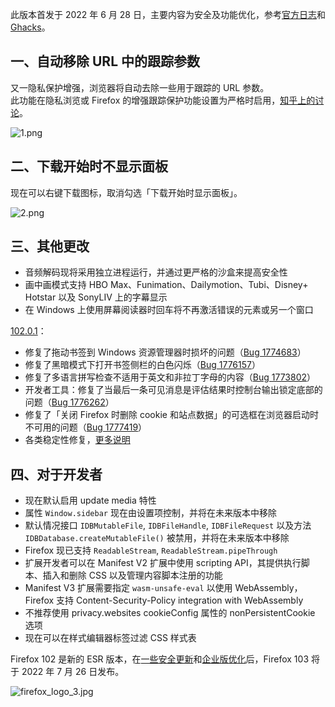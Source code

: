 此版本首发于 2022 年 6 月 28 日，主要内容为安全及功能优化，参考[官方日志](https://www.mozilla.org/en-US/firefox/102.0/releasenotes/)和 [Ghacks](https://www.ghacks.net/2022/06/28/firefox-102/)。

## 一、自动移除 URL 中的跟踪参数

又一隐私保护增强，浏览器将自动去除一些用于跟踪的 URL 参数。  
此功能在隐私浏览或 Firefox 的增强跟踪保护功能设置为严格时启用，[知乎上的讨论](https://www.zhihu.com/question/540759717)。

![1.png](https://s2.loli.net/2022/07/25/oQxXik35SIpFC9A.png)

## 二、下载开始时不显示面板

现在可以右键下载图标，取消勾选「下载开始时显示面板」。

![2.png](https://s2.loli.net/2022/07/25/oVLqWZ5CUjpEDAu.png)

## 三、其他更改

+ 音频解码现将采用独立进程运行，并通过更严格的沙盒来提高安全性
+ 画中画模式支持 HBO Max、Funimation、Dailymotion、Tubi、Disney+ Hotstar 以及 SonyLIV 上的字幕显示
+ 在 Windows 上使用屏幕阅读器时回车将不再激活错误的元素或另一个窗口

[102.0.1](https://www.mozilla.org/en-US/firefox/102.0.1/releasenotes/)：

+ 修复了拖动书签到 Windows 资源管理器时损坏的问题（[Bug 1774683](https://bugzilla.mozilla.org/show_bug.cgi?id=1774683)）
+ 修复了黑暗模式下打开书签侧栏的白色闪烁（[Bug 1776157](https://bugzilla.mozilla.org/show_bug.cgi?id=1776157)）
+ 修复了多语言拼写检查不适用于英文和非拉丁字母的内容（[Bug 1773802](https://bugzilla.mozilla.org/show_bug.cgi?id=1773802)）
+ 开发者工具：修复了当最后一条可见消息是评估结果时控制台输出锁定底部的问题（[Bug 1776262](https://bugzilla.mozilla.org/show_bug.cgi?id=1776262)）
+ 修复了「关闭 Firefox 时删除 cookie 和站点数据」的可选框在浏览器启动时不可用的问题（[Bug 1777419](https://bugzilla.mozilla.org/show_bug.cgi?id=1777419)）
+ 各类稳定性修复，[更多说明](https://www.ghacks.net/2022/07/06/firefox-102-0-1-release-information/)

## 四、对于开发者

+ 现在默认启用 update media 特性
+ 属性 `Window.sidebar` 现在由设置项控制，并将在未来版本中移除
+ 默认情况接口 `IDBMutableFile`, `IDBFileHandle`, `IDBFileRequest` 以及方法 `IDBDatabase.createMutableFile()` 被禁用，并将在未来版本中移除
+ Firefox 现已支持 `ReadableStream`, `ReadableStream.pipeThrough`
+ 扩展开发者可以在 Manifest V2 扩展中使用 scripting API，其提供执行脚本、插入和删除 CSS 以及管理内容脚本注册的功能
+ Manifest V3 扩展需要指定 `wasm-unsafe-eval` 以使用 WebAssembly，Firefox 支持 Content-Security-Policy integration with WebAssembly
+ 不推荐使用 privacy.websites cookieConfig 属性的 nonPersistentCookie 选项
+ 现在可以在样式编辑器标签过滤 CSS 样式表

Firefox 102 是新的 ESR 版本，在[一些安全更新](https://www.mozilla.org/security/advisories/mfsa2022-24/)和[企业版优化](https://support.mozilla.org/kb/firefox-enterprise-102-release-notes)后，Firefox 103 将于 2022 年 7 月 26 日发布。

![firefox_logo_3.jpg](https://s2.loli.net/2022/05/02/s4pUX1SYOwmCz6A.jpg)